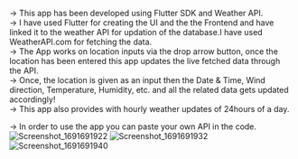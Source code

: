 -> This app has been developed using Flutter SDK and Weather API. <br>
-> I have used Flutter for creating the UI and the the Frontend and have linked it to the weather API for updation of the 
   database.I have used WeatherAPI.com for fetching the data. <br>
-> The App works on location inputs via the drop arrow button, once the location has been entered this app updates the live 
   fetched data through the API. <br>
-> Once, the location is given as an input then the Date & Time, Wind direction, Temperature, Humidity, etc. and all 
   the related data gets updated accordingly! <br>
-> This app also provides with hourly weather updates of 24hours of a day. <br>

-> In order to use the app you can paste your own API in the code. <br>
![Screenshot_1691691922](https://github.com/aRoy-952/WeatherApp/assets/103040444/b86f5a45-a690-4c2a-94d6-24307da019dd)
![Screenshot_1691691932](https://github.com/aRoy-952/WeatherApp/assets/103040444/c2d3fef1-cd28-4f9b-9428-a43988b62ca7)
![Screenshot_1691691940](https://github.com/aRoy-952/WeatherApp/assets/103040444/3b5fd044-a211-45b4-9a5d-f644cb4e6b15)
